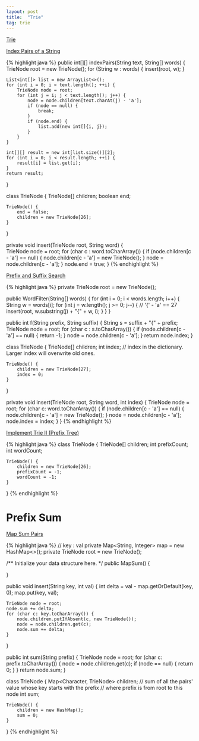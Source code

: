 ```yaml
---
layout: post
title:  "Trie"
tag: trie
---
```

[Trie](https://en.wikipedia.org/wiki/Trie)

[Index Pairs of a String][index-pairs-of-a-string]

{% highlight java %}
public int[][] indexPairs(String text, String[] words) {
    TrieNode root = new TrieNode();
    for (String w : words) {
        insert(root, w);
    }

    List<int[]> list = new ArrayList<>();
    for (int i = 0; i < text.length(); ++i) {
        TrieNode node = root;
        for (int j = i; j < text.length(); j++) {
            node = node.children[text.charAt(j) - 'a'];
            if (node == null) {
                break;
            }
            if (node.end) {
                list.add(new int[]{i, j});
            }
        }
    }

    int[][] result = new int[list.size()][2];
    for (int i = 0; i < result.length; ++i) {
        result[i] = list.get(i);
    }
    return result;
}

class TrieNode {
    TrieNode[] children;
    boolean end;

    TrieNode() {
        end = false;
        children = new TrieNode[26];
    }
}

private void insert(TrieNode root, String word) {        
    TrieNode node = root;
    for (char c : word.toCharArray()) {
        if (node.children[c - 'a'] == null) {
            node.children[c - 'a'] = new TrieNode();
        }
        node = node.children[c - 'a'];
    }
    node.end = true;
}
{% endhighlight %}

[Prefix and Suffix Search][prefix-and-suffix-search]

{% highlight java %}
private TrieNode root = new TrieNode();

public WordFilter(String[] words) {
    for (int i = 0; i < words.length; i++) {
        String w = words[i];
        for (int j = w.length(); j >= 0; j--) {
            // '{' - 'a' == 27
            insert(root, w.substring(j) + "{" + w, i);
        }
    }
}

public int f(String prefix, String suffix) {
    String s = suffix + "{" + prefix;
    TrieNode node = root;
    for (char c : s.toCharArray()) {
        if (node.children[c - 'a'] == null) {
            return -1;
        }
        node = node.children[c - 'a'];
    }
    return node.index;
}

class TrieNode {
    TrieNode[] children;
    int index;  // index in the dictionary. Larger index will overwrite old ones.

    TrieNode() {
        children = new TrieNode[27];
        index = 0;
    }
}

private void insert(TrieNode root, String word, int index) {
    TrieNode node = root;
    for (char c: word.toCharArray()) {
        if (node.children[c - 'a'] == null) {
            node.children[c - 'a'] = new TrieNode();
        }
        node = node.children[c - 'a'];
        node.index = index;
    }
}
{% endhighlight %}

[Implement Trie II (Prefix Tree)][implement-trie-ii-prefix-tree]

{% highlight java %}
class TrieNode {
    TrieNode[] children;
    int prefixCount;
    int wordCount;

    TrieNode() {
        children = new TrieNode[26];
        prefixCount = -1;
        wordCount = -1;
    }
}
{% endhighlight %}

# Prefix Sum

[Map Sum Pairs][map-sum-pairs]

{% highlight java %}
// key : val
private Map<String, Integer> map = new HashMap<>();
private TrieNode root = new TrieNode();

/** Initialize your data structure here. */
public MapSum() {

}

public void insert(String key, int val) {
    int delta = val - map.getOrDefault(key, 0);
    map.put(key, val);

    TrieNode node = root;
    node.sum += delta;
    for (char c: key.toCharArray()) {
        node.children.putIfAbsent(c, new TrieNode());
        node = node.children.get(c);
        node.sum += delta;
    }
}

public int sum(String prefix) {
    TrieNode node = root;
    for (char c: prefix.toCharArray()) {
        node = node.children.get(c);
        if (node == null) {
            return 0;
        }
    }
    return node.sum;
}

class TrieNode {
    Map<Character, TrieNode> children;
    // sum of all the pairs' value whose key starts with the prefix
    // where prefix is from root to this node
    int sum;

    TrieNode() {
        children = new HashMap();
        sum = 0;
    }
}
{% endhighlight %}

[implement-trie-ii-prefix-tree]: https://leetcode.com/problems/implement-trie-ii-prefix-tree/
[index-pairs-of-a-string]: https://leetcode.com/problems/index-pairs-of-a-string/
[map-sum-pairs]: https://leetcode.com/problems/map-sum-pairs/
[prefix-and-suffix-search]: https://leetcode.com/problems/prefix-and-suffix-search/
